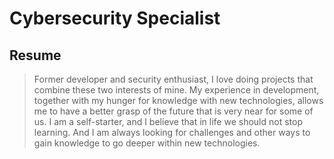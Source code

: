 # Cybersecurity Specialist
## Resume
> Former developer and security enthusiast, I love doing projects that combine these two interests of mine. My experience in development, together with my hunger for knowledge with new technologies, allows me to have a better grasp of the future that is very near for some of us. I am a self-starter, and I believe that in life we should not stop learning. And I am always looking for challenges and other ways to gain knowledge to go deeper within new technologies.
